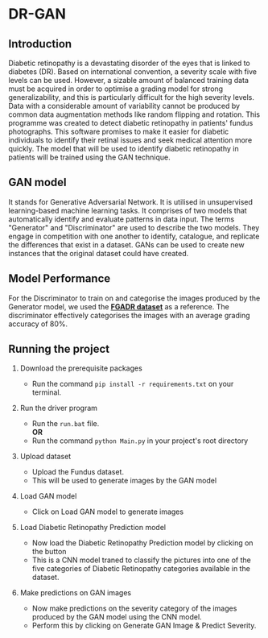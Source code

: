 # DR-GAN

## Introduction

Diabetic retinopathy is a devastating disorder of the eyes that is linked to diabetes (DR). Based on international convention, a severity scale with five levels can be used. However, a sizable amount of balanced training data must be acquired in order to optimise a grading model for strong generalizability, and this is particularly difficult for the high severity levels. Data with a considerable amount of variability cannot be produced by common data augmentation methods like random flipping and rotation. This programme was created to detect diabetic retinopathy in patients' fundus photographs. This software promises to make it easier for diabetic individuals to identify their retinal issues and seek medical attention more quickly. The model that will be used to identify diabetic retinopathy in patients will be trained using the GAN technique.

## GAN model
It stands for Generative Adversarial Network. It is utilised in unsupervised learning-based machine learning tasks. It comprises of two models that automatically identify and evaluate patterns in data input. The terms "Generator" and "Discriminator" are used to describe the two models. They engage in competition with one another to identify, catalogue, and replicate the differences that exist in a dataset. GANs can be used to create new instances that the original dataset could have created.

## Model Performance
For the Discriminator to train on and categorise the images produced by the Generator model, we used the [**FGADR dataset**](https://csyizhou.github.io/FGADR/) as a reference. The discriminator effectively categorises the images with an average grading accuracy of 80%.

## Running the project

1. Download the prerequisite packages
    - Run the command ```pip install -r requirements.txt``` on your terminal.

2. Run the driver program
    - Run the ```run.bat``` file.       
    **OR**
    - Run the command ```python Main.py``` in your project's root directory

3. Upload dataset
    - Upload the Fundus dataset.
    - This will be used to generate images by the GAN model

4. Load GAN model
    - Click on Load GAN model to generate images

5. Load Diabetic Retinopathy Prediction model
    - Now load the Diabetic Retinopathy Prediction model by clicking on the button
    - This is a CNN model traned to classify the pictures into one of the five categories of Diabetic Retinopathy categories available in the dataset.

6. Make predictions on GAN images
    - Now make predictions on the severity category of the  images produced by the GAN model using the CNN model. 
    - Perform this by clicking on Generate GAN Image & Predict Severity.
